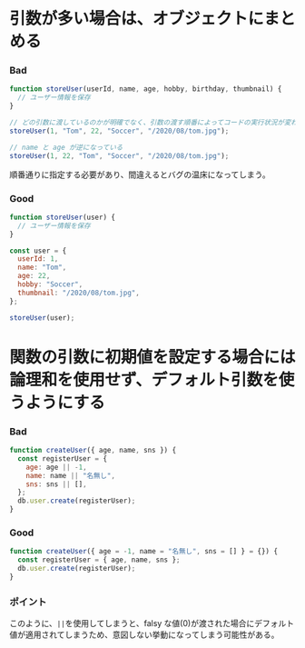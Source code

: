 # 引数が多い場合は、オブジェクトにまとめる
### Bad

```js
function storeUser(userId, name, age, hobby, birthday, thumbnail) {
  // ユーザー情報を保存
}

// どの引数に渡しているのかが明確でなく、引数の渡す順番によってコードの実行状況が変わる
storeUser(1, "Tom", 22, "Soccer", "/2020/08/tom.jpg");

// name と age が逆になっている
storeUser(1, 22, "Tom", "Soccer", "/2020/08/tom.jpg");
```

順番通りに指定する必要があり、間違えるとバグの温床になってしまう。

### Good

```js
function storeUser(user) {
  // ユーザー情報を保存
}

const user = {
  userId: 1,
  name: "Tom",
  age: 22,
  hobby: "Soccer",
  thumbnail: "/2020/08/tom.jpg",
};

storeUser(user);
```

# 関数の引数に初期値を設定する場合には論理和を使用せず、デフォルト引数を使うようにする
### Bad

```js
function createUser({ age, name, sns }) {
  const registerUser = {
    age: age || -1,
    name: name || "名無し",
    sns: sns || [],
  };
  db.user.create(registerUser);
}
```

### Good

```js
function createUser({ age = -1, name = "名無し", sns = [] } = {}) {
  const registerUser = { age, name, sns };
  db.user.create(registerUser);
}
```

### ポイント
このように、`||`を使用してしまうと、falsy な値(0)が渡された場合にデフォルト値が適用されてしまうため、意図しない挙動になってしまう可能性がある。
